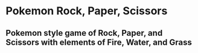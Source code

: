 # Pokemon Rock, Paper, Scissors
## Pokemon style game of Rock, Paper, and Scissors with elements of Fire, Water, and Grass



